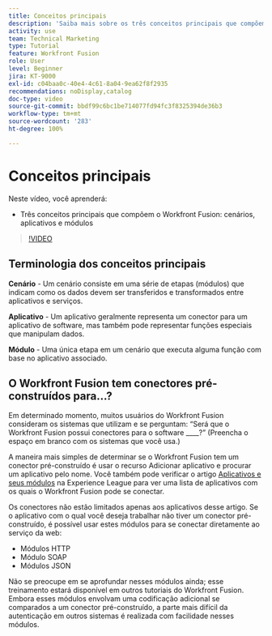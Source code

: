 ```yaml
---
title: Conceitos principais
description: 'Saiba mais sobre os três conceitos principais que compõem o Workfront Fusion: cenários, aplicativos e módulos do  [!DNL Adobe Workfront Fusion].'
activity: use
team: Technical Marketing
type: Tutorial
feature: Workfront Fusion
role: User
level: Beginner
jira: KT-9000
exl-id: c04baa0c-40e4-4c61-8a04-9ea62f8f2935
recommendations: noDisplay,catalog
doc-type: video
source-git-commit: bbdf99c6bc1be714077fd94fc3f8325394de36b3
workflow-type: tm+mt
source-wordcount: '283'
ht-degree: 100%

---
```


# Conceitos principais

Neste vídeo, você aprenderá:

* Três conceitos principais que compõem o Workfront Fusion: cenários, aplicativos e módulos

>[!VIDEO](https://video.tv.adobe.com/v/335260/?quality=12&learn=on&enablevpops=1)

## Terminologia dos conceitos principais

**Cenário** - Um cenário consiste em uma série de etapas (módulos) que indicam como os dados devem ser transferidos e transformados entre aplicativos e serviços.

**Aplicativo** - Um aplicativo geralmente representa um conector para um aplicativo de software, mas também pode representar funções especiais que manipulam dados.

**Módulo** - Uma única etapa em um cenário que executa alguma função com base no aplicativo associado.

## O Workfront Fusion tem conectores pré-construídos para…?

Em determinado momento, muitos usuários do Workfront Fusion consideram os sistemas que utilizam e se perguntam: “Será que o Workfront Fusion possui conectores para o software ____?” (Preencha o espaço em branco com os sistemas que você usa.)

A maneira mais simples de determinar se o Workfront Fusion tem um conector pré-construído é usar o recurso Adicionar aplicativo e procurar um aplicativo pelo nome. Você também pode verificar o artigo [Aplicativos e seus módulos](https://experienceleague.adobe.com/docs/workfront/using/adobe-workfront-fusion/fusion-apps-and-modules/apps-and-their-modules.html?lang=pt-BR) na Experience League para ver uma lista de aplicativos com os quais o Workfront Fusion pode se conectar.

Os conectores não estão limitados apenas aos aplicativos desse artigo. Se o aplicativo com o qual você deseja trabalhar não tiver um conector pré-construído, é possível usar estes módulos para se conectar diretamente ao serviço da web:

* Módulos HTTP
* Módulo SOAP
* Módulos JSON

Não se preocupe em se aprofundar nesses módulos ainda; esse treinamento estará disponível em outros tutoriais do Workfront Fusion. Embora esses módulos envolvam uma codificação adicional se comparados a um conector pré-construído, a parte mais difícil da autenticação em outros sistemas é realizada com facilidade nesses módulos.
